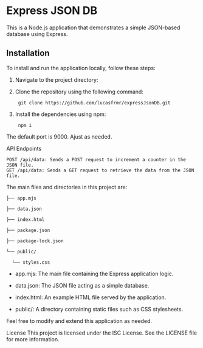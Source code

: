 # Express JSON DB

This is a Node.js application that demonstrates a simple JSON-based database using Express.

## Installation

To install and run the application locally, follow these steps:

1. Navigate to the project directory:

2. Clone the repository using the following command:

        git clone https://github.com/lucasfrmr/expressJsonDB.git

4. Install the dependencies using npm:

        npm i

The default port is 9000. Ajust as needed.

API Endpoints
 
    POST /api/data: Sends a POST request to increment a counter in the JSON file.
    GET /api/data: Sends a GET request to retrieve the data from the JSON file.



The main files and directories in this project are:

    ├── app.mjs
    
    ├── data.json
    
    ├── index.html
    
    ├── package.json
    
    ├── package-lock.json
    
    └── public/
    
      └── styles.css

- app.mjs: The main file containing the Express application logic.

- data.json: The JSON file acting as a simple database.

- index.html: An example HTML file served by the application.

- public/: A directory containing static files such as CSS stylesheets.

Feel free to modify and extend this application as needed.

License
This project is licensed under the ISC License. See the LICENSE file for more information.
